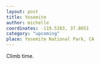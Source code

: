 ```yaml
---
layout: post
title: Yosemite
author: michelle
coordinates: -119.5383, 37.8651
category: "upcoming"
place: Yosemite National Park, CA
---
```


Climb time.